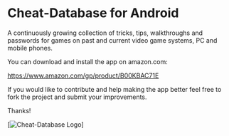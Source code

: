 


# Cheat-Database for Android
A continuously growing collection of tricks, tips, walkthroughs and passwords for games on past and current video game systems, PC and mobile phones.

You can download and install the app on amazon.com:

https://www.amazon.com/gp/product/B00KBAC71E

If you would like to contribute and help making the app better feel free to fork the project and submit your improvements.

Thanks!

[![Cheat-Database Logo](https://images-na.ssl-images-amazon.com/images/I/715KWrLOTiL.png)]
